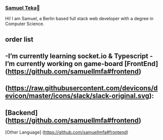 ###  [Samuel Teka](https://www.https://github.com/samuellmfa)👋
Hi! I am Samuel, a Berlin based full stack web developer with a degree in Computer Science.
## order list ##
-I’m currently learning socket.io & Typescript
-I’m currently working on game-board
[FrontEnd] (https://github.com/samuellmfa#frontend)
---
(https://raw.githubusercontent.com/devicons/devicon/master/icons/slack/slack-original.svg):
---
[Backend] (https://github.com/samuellmfa#frontend)
---
[Other Language] (https://github.com/samuellmfa#frontend)

